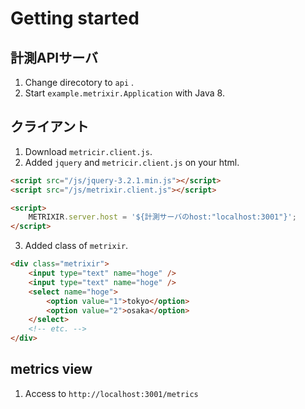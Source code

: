 # Getting started
## 計測APIサーバ
1. Change direcotory to `api` .
2. Start `example.metrixir.Application` with Java 8.

## クライアント
1. Download `metricir.client.js`.
2. Added `jquery` and `metricir.client.js` on your html.
```html
<script src="/js/jquery-3.2.1.min.js"></script>
<script src="/js/metrixir.client.js"></script>

<script>
    METRIXIR.server.host = '${計測サーバのhost:"localhost:3001"}';
</script>
```
3. Added class of `metrixir`.
```html
<div class="metrixir">
    <input type="text" name="hoge" />
    <input type="text" name="hoge" />
    <select name="hoge">
        <option value="1">tokyo</option>
        <option value="2">osaka</option>
    </select>
    <!-- etc. -->
</div>
```

## metrics view
1. Access to `http://localhost:3001/metrics`
